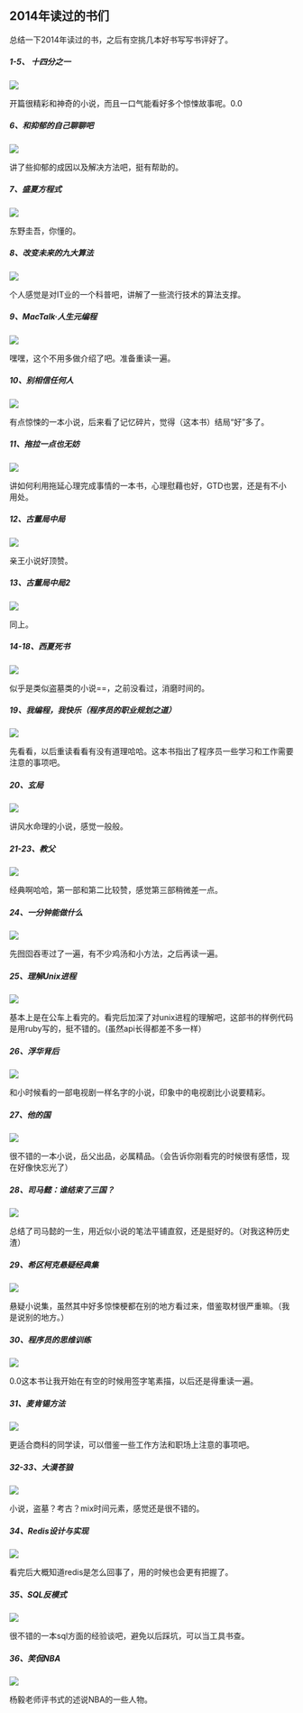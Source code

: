 ## 2014年读过的书们

总结一下2014年读过的书，之后有空挑几本好书写写书评好了。

##### 1-5、 十四分之一

![](./img/books-in-2014-01.jpg)

开篇很精彩和神奇的小说，而且一口气能看好多个惊悚故事呢。0.0

##### 6、和抑郁的自己聊聊吧

![](./img/books-in-2014-06.jpg)

讲了些抑郁的成因以及解决方法吧，挺有帮助的。

##### 7、盛夏方程式

![](./img/books-in-2014-07.jpg)

东野圭吾，你懂的。

##### 8、改变未来的九大算法

![](./img/books-in-2014-08.jpg)

个人感觉是对IT业的一个科普吧，讲解了一些流行技术的算法支撑。

##### 9、MacTalk·人生元编程

![](./img/books-in-2014-09.jpg)

嘿嘿，这个不用多做介绍了吧。准备重读一遍。

##### 10、别相信任何人

![](./img/books-in-2014-10.jpg)

有点惊悚的一本小说，后来看了记忆碎片，觉得（这本书）结局“好”多了。

##### 11、拖拉一点也无妨

![](./img/books-in-2014-11.jpg)

讲如何利用拖延心理完成事情的一本书，心理慰藉也好，GTD也罢，还是有不小用处。

##### 12、古董局中局

![](./img/books-in-2014-12.jpg)

亲王小说好顶赞。

##### 13、古董局中局2

![](./img/books-in-2014-13.jpg)

同上。

##### 14-18、西夏死书

![](./img/books-in-2014-14.jpg)


似乎是类似盗墓类的小说==，之前没看过，消磨时间的。

##### 19、我编程，我快乐（程序员的职业规划之道）

![](./img/books-in-2014-19.jpg)

先看看，以后重读看看有没有道理哈哈。这本书指出了程序员一些学习和工作需要注意的事项吧。

##### 20、玄局

![](./img/books-in-2014-20.jpg)

讲风水命理的小说，感觉一般般。

##### 21-23、教父

![](./img/books-in-2014-21.jpg)

经典啊哈哈，第一部和第二比较赞，感觉第三部稍微差一点。

##### 24、一分钟能做什么

![](./img/books-in-2014-24.jpg)

先囫囵吞枣过了一遍，有不少鸡汤和小方法，之后再读一遍。

##### 25、理解Unix进程

![](./img/books-in-2014-25.jpg)

基本上是在公车上看完的。看完后加深了对unix进程的理解吧，这部书的样例代码是用ruby写的，挺不错的。(虽然api长得都差不多一样）

##### 26、浮华背后

![](./img/books-in-2014-26.jpg)

和小时候看的一部电视剧一样名字的小说，印象中的电视剧比小说要精彩。

##### 27、他的国

![](./img/books-in-2014-27.jpg)

很不错的一本小说，岳父出品，必属精品。（会告诉你刚看完的时候很有感悟，现在好像快忘光了）

##### 28、司马懿：谁结束了三国？

![](./img/books-in-2014-28.jpg)

总结了司马懿的一生，用近似小说的笔法平铺直叙，还是挺好的。（对我这种历史渣）

##### 29、希区柯克悬疑经典集

![](./img/books-in-2014-29.jpg)

悬疑小说集，虽然其中好多惊悚梗都在别的地方看过来，借鉴取材很严重嘛。（我是说别的地方。）

##### 30、程序员的思维训练

![](./img/books-in-2014-30.jpg)

0.0这本书让我开始在有空的时候用签字笔素描，以后还是得重读一遍。

##### 31、麦肯锡方法

![](./img/books-in-2014-31.jpg)

更适合商科的同学读，可以借鉴一些工作方法和职场上注意的事项吧。

##### 32-33、大漠苍狼

![](./img/books-in-2014-32.jpg)

小说，盗墓？考古？mix时间元素，感觉还是很不错的。

##### 34、Redis设计与实现

![](./img/books-in-2014-34.jpg)

看完后大概知道redis是怎么回事了，用的时候也会更有把握了。

##### 35、SQL反模式

![](./img/books-in-2014-35.jpg)

很不错的一本sql方面的经验谈吧，避免以后踩坑，可以当工具书查。

##### 36、笑侃NBA

![](./img/books-in-2014-36.jpg)

杨毅老师评书式的述说NBA的一些人物。